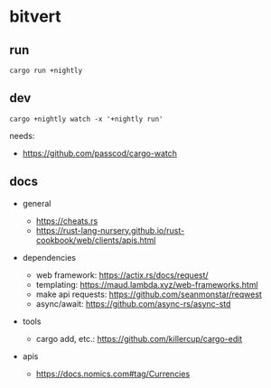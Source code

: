 # bitvert

## run

`cargo run +nightly`

## dev

`cargo +nightly watch -x '+nightly run'`

needs:

- <https://github.com/passcod/cargo-watch>

## docs

- general

  - <https://cheats.rs>
  - <https://rust-lang-nursery.github.io/rust-cookbook/web/clients/apis.html>

- dependencies

  - web framework: <https://actix.rs/docs/request/>
  - templating: <https://maud.lambda.xyz/web-frameworks.html>
  - make api requests: <https://github.com/seanmonstar/reqwest>
  - async/await: <https://github.com/async-rs/async-std>

- tools

  - cargo add, etc.: <https://github.com/killercup/cargo-edit>

- apis

  - <https://docs.nomics.com#tag/Currencies>
